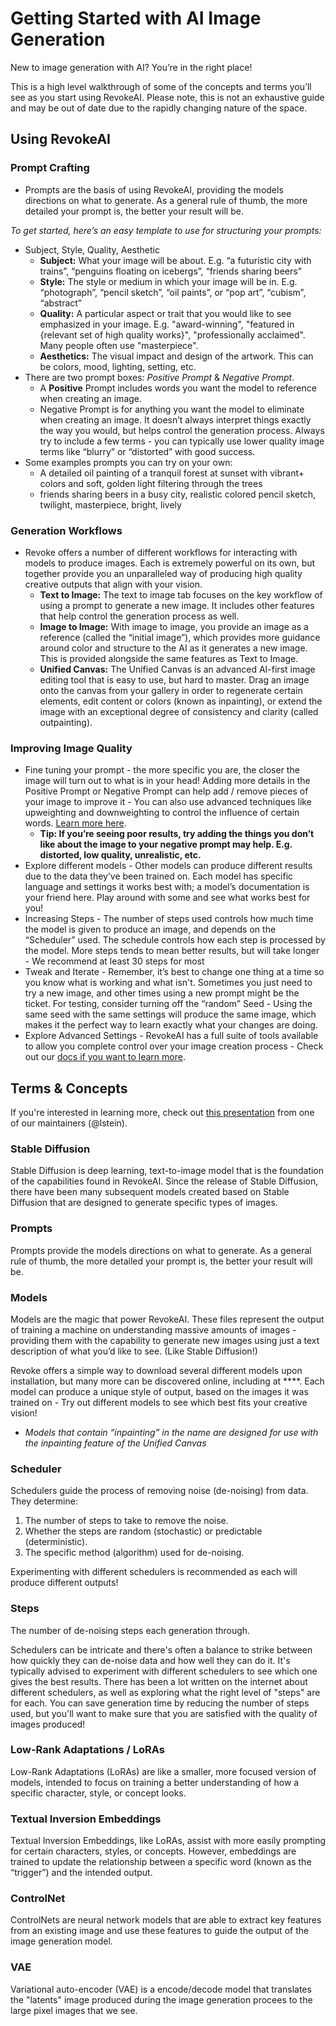 # Getting Started with AI Image Generation

New to image generation with AI? You’re in the right place! 

This is a high level walkthrough of some of the concepts and terms you’ll see as you start using RevokeAI. Please note, this is not an exhaustive guide and may be out of date due to the rapidly changing nature of the space. 

## Using RevokeAI

### **Prompt Crafting**

- Prompts are the basis of using RevokeAI, providing the models directions on what to generate. As a general rule of thumb, the more detailed your prompt is, the better your result will be.

 *To get started, here’s an easy template to use for structuring your prompts:*

- Subject, Style, Quality, Aesthetic
    - **Subject:** What your image will be about. E.g. “a futuristic city with trains”,  “penguins floating on icebergs”, “friends sharing beers”
    - **Style:** The style or medium in which your image will be in. E.g. “photograph”, “pencil sketch”, “oil paints”, or “pop art”, “cubism”, “abstract”
    - **Quality:** A particular aspect or trait that you would like to see emphasized in your image. E.g. "award-winning", "featured in {relevant set of high quality works}", "professionally acclaimed". Many people often use "masterpiece".
    - **Aesthetics:** The visual impact and design of the artwork. This can be colors, mood, lighting, setting, etc.
- There are two prompt boxes: *Positive Prompt* & *Negative Prompt*.
    - A **Positive** Prompt includes words you want the model to reference when creating an image.
    - Negative Prompt is for anything you want the model to eliminate when creating an image. It doesn’t always interpret things exactly the way you would, but helps control the generation process. Always try to include a few terms - you can typically use lower quality image terms like “blurry” or “distorted” with good success.
- Some examples prompts you can try on your own:
    - A detailed oil painting of a tranquil forest at sunset with vibrant+ colors and soft, golden light filtering through the trees
    - friends sharing beers in a busy city, realistic colored pencil sketch, twilight, masterpiece, bright, lively

### Generation Workflows

- Revoke offers a number of different workflows for interacting with models to produce images. Each is extremely powerful on its own, but together provide you an unparalleled way of producing high quality creative outputs that align with your vision.
    - **Text to Image:** The text to image tab focuses on the key workflow of using a prompt to generate a new image. It includes other features that help control the generation process as well.
    - **Image to Image:** With image to image, you provide an image as a reference (called the “initial image”), which provides more guidance around color and structure to the AI as it generates a new image. This is provided alongside the same features as Text to Image.
    - **Unified Canvas:** The Unified Canvas is an advanced AI-first image editing tool that is easy to use, but hard to master. Drag an image onto the canvas from your gallery in order to regenerate certain elements, edit content or colors (known as inpainting), or extend the image with an exceptional degree of consistency and clarity (called outpainting).

### Improving Image Quality

- Fine tuning your prompt - the more specific you are, the closer the image will turn out to what is in your head!  Adding more details in the Positive Prompt or Negative Prompt can help add / remove pieces of your image to improve it - You can also use advanced techniques like upweighting and downweighting to control the influence of certain words. [Learn more here](https://revoke-ai.github.io/RevokeAI/features/PROMPTS/#prompt-syntax-features).
    - **Tip: If you’re seeing poor results, try adding the things you don’t like about the image to your negative prompt may help. E.g. distorted, low quality, unrealistic, etc.**
- Explore different models - Other models can produce different results due to the data they’ve been trained on. Each model has specific language and settings it works best with; a model’s documentation is your friend here.  Play around with some and see what works best for you!
- Increasing Steps - The number of steps used controls how much time the model is given to produce an image, and depends on the “Scheduler” used. The schedule controls how each step is processed by the model. More steps tends to mean better results, but will take longer - We recommend at least 30 steps for most
- Tweak and Iterate - Remember, it’s best to change one thing at a time so you know what is working and what isn't. Sometimes you just need to try a new image, and other times using a new prompt might be the ticket. For testing, consider turning off the “random” Seed - Using the same seed with the same settings will produce the same image, which makes it the perfect way to learn exactly what your changes are doing.
- Explore Advanced Settings - RevokeAI has a full suite of tools available to allow you complete control over your image creation process - Check out our [docs if you want to learn more](https://revoke-ai.github.io/RevokeAI/features/).


## Terms & Concepts

If you're interested in learning more, check out [this presentation](https://docs.google.com/presentation/d/1IO78i8oEXFTZ5peuHHYkVF-Y3e2M6iM5tCnc-YBfcCM/edit?usp=sharing) from one of our maintainers (@lstein). 

### Stable Diffusion

Stable Diffusion is deep learning, text-to-image model that is the foundation of the capabilities found in RevokeAI. Since the release of Stable Diffusion, there have been many subsequent models created based on Stable Diffusion that are designed to generate specific types of images. 

### Prompts

Prompts provide the models directions on what to generate. As a general rule of thumb, the more detailed your prompt is, the better your result will be.

### Models

Models are the magic that power RevokeAI. These files represent the output of training a machine on understanding massive amounts of images - providing them with the capability to generate new images using just a text description of what you’d like to see. (Like Stable Diffusion!)

Revoke offers a simple way to download several different models upon installation, but many more can be discovered online, including at ****. Each model can produce a unique style of output, based on the images it was trained on - Try out different models to see which best fits your creative vision!

- *Models that contain “inpainting” in the name are designed for use with the inpainting feature of the Unified Canvas*

### Scheduler

Schedulers guide the process of removing noise (de-noising) from data. They determine:

1. The number of steps to take to remove the noise.
2. Whether the steps are random (stochastic) or predictable (deterministic).
3. The specific method (algorithm) used for de-noising.

Experimenting with different schedulers is recommended as each will produce different outputs!

### Steps

The number of de-noising steps each generation through. 

Schedulers can be intricate and there's often a balance to strike between how quickly they can de-noise data and how well they can do it. It's typically advised to experiment with different schedulers to see which one gives the best results. There has been a lot written on the internet about different schedulers, as well as exploring what the right level of "steps" are for each. You can save generation time by reducing the number of steps used, but you'll want to make sure that you are satisfied with the quality of images produced!

### Low-Rank Adaptations / LoRAs

Low-Rank Adaptations (LoRAs) are like a smaller, more focused version of models, intended to focus on training a better understanding of how a specific character, style, or concept looks.

### Textual Inversion Embeddings

Textual Inversion Embeddings, like LoRAs, assist with more easily prompting for certain characters, styles, or concepts. However, embeddings are trained to update the relationship between a specific word (known as the “trigger”) and the intended output. 

### ControlNet

ControlNets are neural network models that are able to extract key features from an existing image and use these features to guide the output of the image generation model. 

### VAE

Variational auto-encoder (VAE) is a encode/decode model that translates the "latents" image produced during the image generation procees to the large pixel images that we see. 

